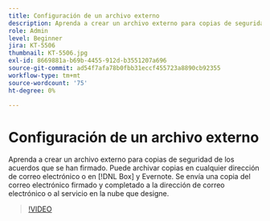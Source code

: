 ```yaml
---
title: Configuración de un archivo externo
description: Aprenda a crear un archivo externo para copias de seguridad de los acuerdos que se han firmado
role: Admin
level: Beginner
jira: KT-5506
thumbnail: KT-5506.jpg
exl-id: 8669881a-b69b-4455-912d-b3551207a696
source-git-commit: ad54f7afa78b0fbb31eccf455723a8890cb92355
workflow-type: tm+mt
source-wordcount: '75'
ht-degree: 0%

---
```


# Configuración de un archivo externo

Aprenda a crear un archivo externo para copias de seguridad de los acuerdos que se han firmado. Puede archivar copias en cualquier dirección de correo electrónico o en [!DNL Box] y Evernote. Se envía una copia del correo electrónico firmado y completado a la dirección de correo electrónico o al servicio en la nube que designe.

>[!VIDEO](https://video.tv.adobe.com/v/3409072?quality=12&learn=on&hidetitle=true)